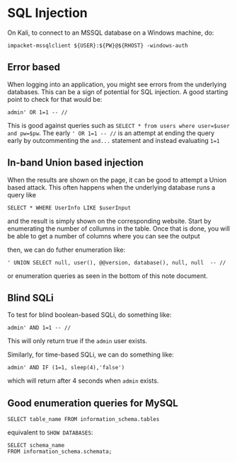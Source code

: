 # SQL Injection

On Kali, to connect to an MSSQL database on a Windows machine, do:

```
impacket-mssqlclient ${USER}:${PW}@${RHOST} -windows-auth
```

## Error based

When logging into an application, you might see errors from the underlying databases.
This can be a sign of potential for SQL injection.
A good starting point to check for that would be:

```
admin' OR 1=1 -- //
```

This is good against queries such as `SELECT * from users where user=$user and pw=$pw`.
The early `' OR 1=1 -- //` is an attempt at ending the query early by outcommenting the `and...` statement and instead evaluating `1=1`

## In-band Union based injection

When the results are shown on the page, it can be good to attempt a Union based attack.
This often happens when the underlying database runs a query like

```
SELECT * WHERE UserInfo LIKE $userInput
```
and the result is simply shown on the corresponding website.
Start by enumerating the number of collumns in the table.
Once that is done, you will be able to get a number of columns where you can see the output 


then, we can do futher enumeration like:

```
' UNION SELECT null, user(), @@version, database(), null, null  -- //
```
or enumeration queries as seen in the bottom of this note document.

## Blind SQLi


To test for blind boolean-based SQLi, do something like:

```
admin' AND 1=1 -- //
```

This will only return true if the `admin` user exists.

Similarly, for time-based SQLi, we can do something like:

```
admin' AND IF (1=1, sleep(4),'false') 
```
which will return after 4 seconds when `admin` exists.


## Good enumeration queries for MySQL

```
SELECT table_name FROM information_schema.tables
```
equivalent to `SHOW DATABASES`:
```
SELECT schema_name 
FROM information_schema.schemata;
